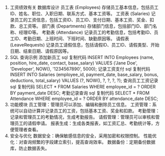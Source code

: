 1. 工资绩效有关
数据库设计
员工表 (Employees)
存储员工基本信息，包括员工ID、姓名、职位、入职日期、联系方式、基本工资等。
工资表 (Salaries)
记录员工的工资信息，包括工资ID、员工ID、支付日期、基本工资、奖金、扣款、总工资等。
部门表 (Departments)
存储部门信息，包括部门ID、部门名称、经理ID等。
考勤表 (Attendance)
记录员工的考勤信息，包括考勤ID、员工ID、考勤日期、上班时间、下班时间、缺勤原因等。
请假表 (LeaveRequests)
记录员工请假信息，包括请假ID、员工ID、请假类型、开始日期、结束日期、请假原因等。
2. SQL 查询示例
   添加新员工
   sql
   复制代码
   INSERT INTO Employees (name, position, hire_date, contact, base_salary) VALUES ('Jane Doe', 'Developer', NOW(), '1234567890', 5000);
   记录工资支付
   sql
   复制代码
   INSERT INTO Salaries (employee_id, payment_date, base_salary, bonus, deductions, total_salary) VALUES (?, NOW(), ?, ?, ?, ?);
   查询员工工资记录
   sql
   复制代码
   SELECT * FROM Salaries WHERE employee_id = ? ORDER BY payment_date DESC;
   考勤记录查询
   sql
   复制代码
   SELECT * FROM Attendance WHERE employee_id = ? ORDER BY attendance_date DESC;
3. 功能模块
   员工管理：管理员可以添加、编辑和删除员工信息。
   工资管理：系统可以自动计算并记录员工的工资，包括基本工资、奖金和扣款。
   考勤管理：记录和管理员工的考勤情况，生成考勤报告。
   请假管理：管理员可以审核和管理员工的请假申请。
   报表生成：生成各类报表，如工资汇总、考勤统计等，方便管理者查看。
4. 安全与优化
   数据安全：确保敏感信息的安全，采用加密和权限控制。
   性能优化：对查询频繁的字段建立索引，提高查询效率。
   数据备份：定期备份数据库，防止数据丢失。